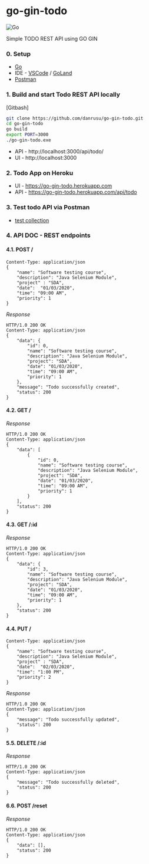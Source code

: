 # go-gin-todo
![Go](https://github.com/danrusu/go-gin-todo/workflows/Go/badge.svg?branch=master&event=push)

Simple TODO REST API using GO GIN 

### 0. Setup
 - [Go](https://golang.org/dl/)
 - IDE - [VSCode](https://code.visualstudio.com/download) / [GoLand](https://www.jetbrains.com/go/download)
 - [Postman](https://www.postman.com/downloads/)

### 1. Build and start Todo REST API locally
[Gitbash]

```bash
git clone https://github.com/danrusu/go-gin-todo.git
cd go-gin-todo
go build
export PORT=3000
./go-gin-todo.exe
```
- API - http://localhost:3000/api/todo/
- UI  - http://localhost:3000

### 2. Todo App on Heroku 
 - UI - https://go-gin-todo.herokuapp.com
 - API - https://go-gin-todo.herokuapp.com/api/todo

### 3. Test todo API via Postman
 - [test collection](GO_GIN_TODO.postman_collection.json)


### 4. API DOC - REST endpoints

#### 4.1. POST /
```
Content-Type: application/json
{   
    "name": "Software testing course", 
    "description": "Java Selenium Module", 
    "project" : "SDA",
    "date":  "01/03/2020",
    "time": "09:00 AM",
    "priority": 1
}
```

*Response*
```
HTTP/1.0 200 OK
Content-Type: application/json
{
    "data": {
        "id": 0,
        "name": "Software testing course",
        "description": "Java Selenium Module",
        "project": "SDA",
        "date": "01/03/2020",
        "time": "09:00 AM",
        "priority": 1
    },
    "message": "Todo successfully created",
    "status": 200
}
```
#### 4.2. GET /
*Response*
```
HTTP/1.0 200 OK
Content-Type: application/json
{
    "data": [
        {
            "id": 0,
            "name": "Software testing course",
            "description": "Java Selenium Module",
            "project": "SDA",
            "date": "01/03/2020",
            "time": "09:00 AM",
            "priority": 1
        }
    ],
    "status": 200
}
```
#### 4.3. GET /:id
*Response*
```
HTTP/1.0 200 OK
Content-Type: application/json
{
    "data": {
        "id": 3,
        "name": "Software testing course",
        "description": "Java Selenium Module",
        "project": "SDA",
        "date": "01/03/2020",
        "time": "09:00 AM",
        "priority": 1
    },
    "status": 200
}
```
#### 4.4. PUT /
```
Content-Type: application/json
{   
    "name": "Software testing course", 
    "description": "Java Selenium Module", 
    "project" : "SDA",
    "date":  "02/03/2020",
    "time": "1:00 PM",
    "priority": 2
}
```

*Response*
```
HTTP/1.0 200 OK
Content-Type: application/json
{
    "message": "Todo successfully updated",
    "status": 200
}
```
#### 5.5. DELETE /:id
*Response*
```
HTTP/1.0 200 OK
Content-Type: application/json
{
    "message": "Todo successfully deleted",
    "status": 200
}
```

#### 6.6. POST /reset
*Response*
```
HTTP/1.0 200 OK
Content-Type: application/json
{
    "data": [],
    "status": 200
}
```



